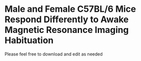 # Male and Female C57BL/6 Mice Respond Differently to Awake Magnetic Resonance Imaging Habituation
Please feel free to download and edit as needed
